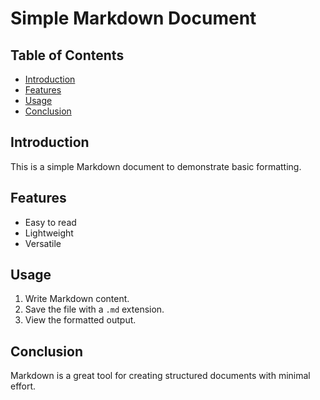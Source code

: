 # Simple Markdown Document

## Table of Contents

- [Introduction](#introduction)
- [Features](#features)
- [Usage](#usage)
- [Conclusion](#conclusion)

## Introduction

This is a simple Markdown document to demonstrate basic formatting.

## Features

- Easy to read
- Lightweight
- Versatile

## Usage

1. Write Markdown content.
2. Save the file with a `.md` extension.
3. View the formatted output.

## Conclusion

Markdown is a great tool for creating structured documents with minimal effort.

